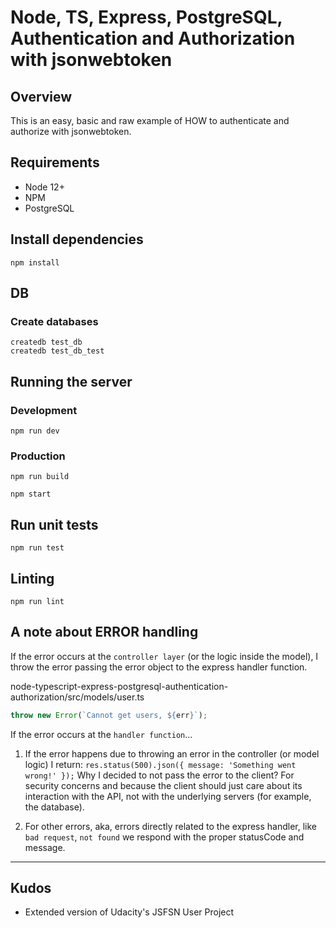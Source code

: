 # Node, TS, Express, PostgreSQL, Authentication and Authorization with jsonwebtoken

## Overview

This is an easy, basic and raw example of HOW to authenticate and authorize with jsonwebtoken.

## Requirements

- Node 12+
- NPM
- PostgreSQL

## Install dependencies

```shell
npm install
```

## DB

### Create databases 

```shell
createdb test_db
createdb test_db_test
```

## Running the server

### Development

```shell
npm run dev
```

### Production

```shell
npm run build

npm start
```

## Run unit tests

```shell
npm run test
```

## Linting

```shell
npm run lint
```

## A note about ERROR handling

If the error occurs at the `controller layer` (or the logic inside the model), I throw the error passing the error object to the express handler function.

node-typescript-express-postgresql-authentication-authorization/src/models/user.ts
```ts
throw new Error(`Cannot get users, ${err}`);
```

If the error occurs at the `handler function`...

1. If the error happens due to throwing an error in the controller (or model logic) I return:
`res.status(500).json({ message: 'Something went wrong!' });`
Why I decided to not pass the error to the client? For security concerns and because the client should just care about its interaction with the API, not with the underlying servers (for example, the database).

2. For other errors, aka, errors directly related to the express handler, like `bad request`, `not found` we respond with the proper statusCode and message.

---

## Kudos

* Extended version of Udacity's JSFSN User Project